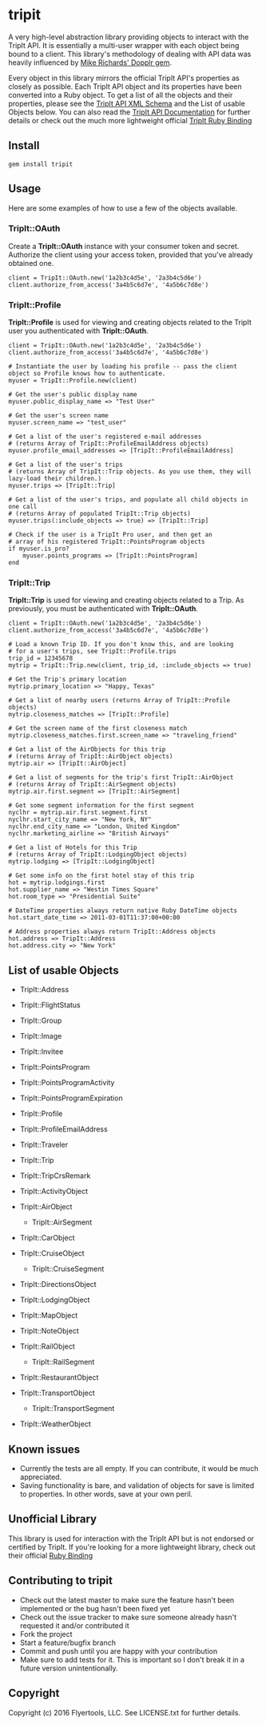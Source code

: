 # tripit

A very high-level abstraction library providing objects to interact with the TripIt API. It is essentially a multi-user wrapper with each object being bound to a client. This library's methodology of dealing with API data was heavily influenced by [Mike Richards' Dopplr gem](http://github.com/mikeric/dopplr).

Every object in this library mirrors the official TripIt API's properties as closely as possible. Each TripIt API object and its properties have been converted into a Ruby object. To get a list of all the objects and their properties, please see the [TripIt API XML Schema](https://api.dev.tripit.com/xsd/tripit-api-obj-v1.xsd) and the List of usable Objects below. You can also read the [TripIt API Documentation](http://github.com/tripit/api/downloads) for further details or check out the much more lightweight official [TripIt Ruby Binding](http://github.com/tripit/ruby_binding_v1)

## Install

    gem install tripit

## Usage

Here are some examples of how to use a few of the objects available. 

### TripIt::OAuth

Create a **TripIt::OAuth** instance with your consumer token and secret. Authorize the client using your access token, provided that you've already obtained one.

    client = TripIt::OAuth.new('1a2b3c4d5e', '2a3b4c5d6e')
    client.authorize_from_access('3a4b5c6d7e', '4a5b6c7d8e')
    
### TripIt::Profile

**TripIt::Profile** is used for viewing and creating objects related to the TripIt user you authenticated with **TripIt::OAuth**.

	client = TripIt::OAuth.new('1a2b3c4d5e', '2a3b4c5d6e')
	client.authorize_from_access('3a4b5c6d7e', '4a5b6c7d8e')

	# Instantiate the user by loading his profile -- pass the client object so Profile knows how to authenticate.
	myuser = TripIt::Profile.new(client)
	
	# Get the user's public display name
	myuser.public_display_name => "Test User"
	
	# Get the user's screen name
	myuser.screen_name => "test_user"
	
	# Get a list of the user's registered e-mail addresses 
	# (returns Array of TripIt::ProfileEmailAddress objects)
	myuser.profile_email_addresses => [TripIt::ProfileEmailAddress]
	
	# Get a list of the user's trips 
	# (returns Array of TripIt::Trip objects. As you use them, they will lazy-load their children.)
	myuser.trips => [TripIt::Trip]
	
	# Get a list of the user's trips, and populate all child objects in one call 
	# (returns Array of populated TripIt::Trip objects)
	myuser.trips(:include_objects => true) => [TripIt::Trip]
	
	# Check if the user is a TripIt Pro user, and then get an 
	# array of his registered TripIt::PointsProgram objects
	if myuser.is_pro?
		myuser.points_programs => [TripIt::PointsProgram]
	end

### TripIt::Trip

**TripIt::Trip** is used for viewing and creating objects related to a Trip. As previously, you must be authenticated with **TripIt::OAuth**.

	client = TripIt::OAuth.new('1a2b3c4d5e', '2a3b4c5d6e')
	client.authorize_from_access('3a4b5c6d7e', '4a5b6c7d8e')
	
	# Load a known Trip ID. If you don't know this, and are looking 
	# for a user's trips, see TripIt::Profile.trips
	trip_id = 12345678
	mytrip = TripIt::Trip.new(client, trip_id, :include_objects => true)
	
	# Get the Trip's primary location
	mytrip.primary_location => "Happy, Texas"
	
	# Get a list of nearby users (returns Array of TripIt::Profile objects)
	mytrip.closeness_matches => [TripIt::Profile]
	
	# Get the screen name of the first closeness match
	mytrip.closeness_matches.first.screen_name => "traveling_friend"
	
	# Get a list of the AirObjects for this trip 
	# (returns Array of TripIt::AirObject objects)
	mytrip.air => [TripIt::AirObject]
	
	# Get a list of segments for the trip's first TripIt::AirObject
	# (returns Array of TripIt::AirSegment objects)
	mytrip.air.first.segment => [TripIt::AirSegment]
	
	# Get some segment information for the first segment
	nyclhr = mytrip.air.first.segment.first
	nyclhr.start_city_name => "New York, NY"
	nyclhr.end_city_name => "London, United Kingdom"
	nyclhr.marketing_airline => "British Airways"

	# Get a list of Hotels for this Trip 
	# (returns Array of TripIt::LodgingObject objects)
	mytrip.lodging => [TripIt::LodgingObject]
	
	# Get some info on the first hotel stay of this trip
	hot = mytrip.lodgings.first
	hot.supplier_name => "Westin Times Square"
	hot.room_type => "Presidential Suite"
	
	# DateTime properties always return native Ruby DateTime objects
	hot.start_date_time => 2011-03-01T11:37:00+00:00
	
	# Address properties always return TripIt::Address objects
	hot.address => TripIt::Address
	hot.address.city => "New York"
	
## List of usable Objects

*	TripIt::Address
*	TripIt::FlightStatus
*	TripIt::Group
*	TripIt::Image
*	TripIt::Invitee
*	TripIt::PointsProgram
*	TripIt::PointsProgramActivity
*	TripIt::PointsProgramExpiration
*	TripIt::Profile
*	TripIt::ProfileEmailAddress
*	TripIt::Traveler
*	TripIt::Trip
*	TripIt::TripCrsRemark

*	TripIt::ActivityObject
*	TripIt::AirObject
	*	TripIt::AirSegment
*	TripIt::CarObject
*	TripIt::CruiseObject
	*	TripIt::CruiseSegment
*	TripIt::DirectionsObject
*	TripIt::LodgingObject
*	TripIt::MapObject
*	TripIt::NoteObject
*	TripIt::RailObject
	*	TripIt::RailSegment
*	TripIt::RestaurantObject
*	TripIt::TransportObject
	*	TripIt::TransportSegment
*	TripIt::WeatherObject

## Known issues

* Currently the tests are all empty. If you can contribute, it would be much appreciated.
* Saving functionality is bare, and validation of objects for save is limited to properties. In other words, save at your own peril.

## Unofficial Library

This library is used for interaction with the TripIt API but is not endorsed or certified by TripIt. If you're looking for a more lightweight library, check out their official [Ruby Binding](http://github.com/tripit/ruby_binding_v1)

## Contributing to tripit
 
* Check out the latest master to make sure the feature hasn't been implemented or the bug hasn't been fixed yet
* Check out the issue tracker to make sure someone already hasn't requested it and/or contributed it
* Fork the project
* Start a feature/bugfix branch
* Commit and push until you are happy with your contribution
* Make sure to add tests for it. This is important so I don't break it in a future version unintentionally.

## Copyright

Copyright (c) 2016 Flyertools, LLC. See LICENSE.txt for further details.

